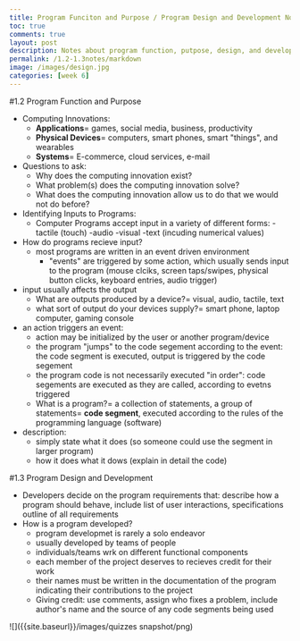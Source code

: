 ```yaml
---
title: Program Funciton and Purpose / Program Design and Development Notes
toc: true
comments: true
layout: post
description: Notes about program function, putpose, design, and development (1.2-1.3)
permalink: /1.2-1.3notes/markdown
image: /images/design.jpg
categories: [week 6]
---
```



#1.2 Program Function and Purpose
- Computing Innovations:
    - **Applications**= games, social media, business, productivity
    - **Physical Devices**= computers, smart phones, smart "things", and wearables
    - **Systems**= E-commerce, cloud services, e-mail
-  Questions to ask:
    - Why does the computing innovation exist?
    - What problem(s) does the computing innovation solve?
    - What does the computing innovation allow us to do that we would not do before?
- Identifying Inputs to Programs:
    - Computer Programs accept input in a variety of different forms:
        -tactile (touch)
        -audio
        -visual
        -text (incuding numerical values)
- How do programs recieve input?
    - most programs are written in an event driven environment
       - "events" are triggered by some action, which usually sends input to the program (mouse clciks, screen taps/swipes, physical button clicks, keyboard entries, audio trigger)
- input usually affects the output
    - What are outputs produced by a device?= visual, audio, tactile, text
    - what sort of output do your devices supply?= smart phone, laptop computer, gaming console
- an action triggers an event:
    - action may be initialized by the user or another program/device
    - the program "jumps" to the code segement according to the event: the code segment is executed, output is triggered by the code segement
    - the program code is not necessarily executed "in order": code segements are executed as they are called, according to evetns triggered
    - What is a program?= a collection of statements, a group of statements= **code segment**, executed according to the rules of the programming language (software)
- description:
    - simply state what it does (so someone could use the segment in larger program)
    - how it does what it dows (explain in detail the code)

#1.3 Program Design and Development
- Developers decide on the program requirements that: describe how a program should behave, include list of user interactions, specifications outline of all requirements
- How is a program developed?
    - program developmet is rarely a solo endeavor
    - usually developed by teams of people
    - individuals/teams wrk on different functional components
    - each member of the project deserves to recieves credit for their work
    - their names must be written in the documentation of the program indicating their contributions to the project
    - Giving credit: use comments, assign who fixes a problem, include author's name and the source of any code segments being used

![]({{site.baseurl}}/images/quizzes snapshot/png)